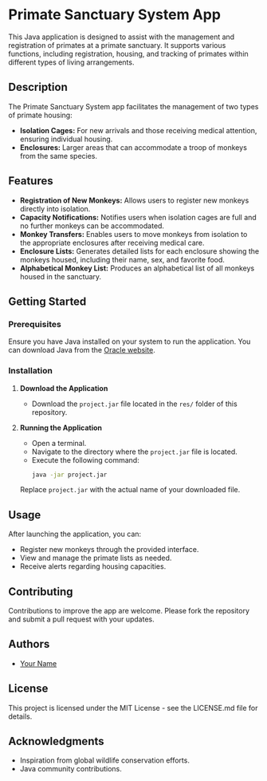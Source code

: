 # Primate Sanctuary System App

This Java application is designed to assist with the management and registration of primates at a primate sanctuary. It supports various functions, including registration, housing, and tracking of primates within different types of living arrangements.

## Description

The Primate Sanctuary System app facilitates the management of two types of primate housing:
- **Isolation Cages:** For new arrivals and those receiving medical attention, ensuring individual housing.
- **Enclosures:** Larger areas that can accommodate a troop of monkeys from the same species.

## Features

- **Registration of New Monkeys:** Allows users to register new monkeys directly into isolation.
- **Capacity Notifications:** Notifies users when isolation cages are full and no further monkeys can be accommodated.
- **Monkey Transfers:** Enables users to move monkeys from isolation to the appropriate enclosures after receiving medical care.
- **Enclosure Lists:** Generates detailed lists for each enclosure showing the monkeys housed, including their name, sex, and favorite food.
- **Alphabetical Monkey List:** Produces an alphabetical list of all monkeys housed in the sanctuary.

## Getting Started

### Prerequisites

Ensure you have Java installed on your system to run the application. You can download Java from the [Oracle website](https://www.oracle.com/java/technologies/javase-jdk11-downloads.html).

### Installation

1. **Download the Application**
   - Download the `project.jar` file located in the `res/` folder of this repository.

2. **Running the Application**
   - Open a terminal.
   - Navigate to the directory where the `project.jar` file is located.
   - Execute the following command:
     ```bash
     java -jar project.jar
     ```
   Replace `project.jar` with the actual name of your downloaded file.

## Usage

After launching the application, you can:
- Register new monkeys through the provided interface.
- View and manage the primate lists as needed.
- Receive alerts regarding housing capacities.

## Contributing

Contributions to improve the app are welcome. Please fork the repository and submit a pull request with your updates.

## Authors

- [Your Name](mailto:your.email@example.com)

## License

This project is licensed under the MIT License - see the LICENSE.md file for details.

## Acknowledgments

- Inspiration from global wildlife conservation efforts.
- Java community contributions.
